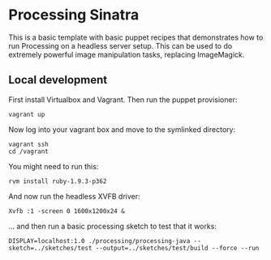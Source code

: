 # Processing Sinatra

This is a basic template with basic puppet recipes that demonstrates how to run Processing on a headless server setup. This can be used to do extremely powerful image manipulation tasks, replacing ImageMagick.

## Local development

First install Virtualbox and Vagrant. Then run the puppet provisioner:

```
vagrant up
```

Now log into your vagrant box and move to the symlinked directory:

```
vagrant ssh
cd /vagrant
```

You might need to run this:

```
rvm install ruby-1.9.3-p362
```

And now run the headless XVFB driver:

```
Xvfb :1 -screen 0 1600x1200x24 &
```

... and then run a basic processing sketch to test that it works:

```
DISPLAY=localhost:1.0 ./processing/processing-java --sketch=../sketches/test --output=../sketches/test/build --force --run
```